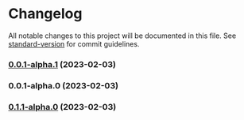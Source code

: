# Changelog

All notable changes to this project will be documented in this file. See [standard-version](https://github.com/conventional-changelog/standard-version) for commit guidelines.

### [0.0.1-alpha.1](https://github.com/mingderwang/storybook-prebuilt/compare/v0.0.1-alpha.0...v0.0.1-alpha.1) (2023-02-03)

### 0.0.1-alpha.0 (2023-02-03)

### [0.1.1-alpha.0](https://github.com/mingderwang/storybook-prebuilt/compare/v0.0.1-alpha.2...v0.1.1-alpha.0) (2023-02-03)
